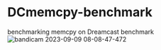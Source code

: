 # DCmemcpy-benchmark
benchmarking memcpy on Dreamcast
benchmark 
![bandicam 2023-09-09 08-08-47-472](https://github.com/ianmicheal/DCmemcpy-benchmark/assets/59771322/da1119fb-1cef-43f4-9cad-acd2cf916def)
